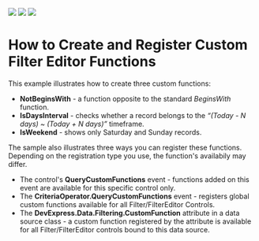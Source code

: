 <!-- default badges list -->
![](https://img.shields.io/endpoint?url=https://codecentral.devexpress.com/api/v1/VersionRange/189577113/22.1.3%2B)
[![](https://img.shields.io/badge/Open_in_DevExpress_Support_Center-FF7200?style=flat-square&logo=DevExpress&logoColor=white)](https://supportcenter.devexpress.com/ticket/details/T828688)
[![](https://img.shields.io/badge/📖_How_to_use_DevExpress_Examples-e9f6fc?style=flat-square)](https://docs.devexpress.com/GeneralInformation/403183)
<!-- default badges end -->
# How to Create and Register Custom Filter Editor Functions

This example illustrates how to create three custom functions:

* **NotBeginsWith** - a function opposite to the standard *BeginsWith* function.
* **IsDaysInterval** - checks whether a record belongs to the *“(Today - N days) ~ (Today + N days)”* timeframe.
* **IsWeekend** - shows only Saturday and Sunday records.

The sample also illustrates three ways you can register these functions. Depending on the registration type you use, the function's availabily may differ.

* The control's **QueryCustomFunctions** event - functions added on this event are available for this specific control only.
* The **CriteriaOperator.QueryCustomFunctions** event - registers global custom functions available for all Filter/FilterEditor Controls.
* The **DevExpress.Data.Filtering.CustomFunction** attribute in a data source class - a custom function registered by the attribute is available for all Filter/FilterEditor controls bound to this data source.

